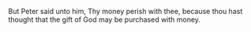 But Peter said unto him, Thy money perish with thee, because thou hast thought that the gift of God may be purchased with money.
